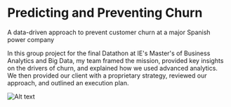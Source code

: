 # Predicting and Preventing Churn 
A data-driven approach to prevent customer churn at a major Spanish power company

In this group project for the final Datathon at IE's Master's of Business Analytics and Big Data, my team framed the mission, provided key insights on the drivers of churn, and explained how we used advanced analytics. We then provided our client with a proprietary strategy, reviewed our approach, and outlined an execution plan.

![Alt text](https://user-images.githubusercontent.com/65284472/140305229-5d1de0ad-4c9d-4387-90a0-7bf85bfd7499.png)


